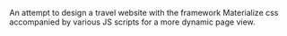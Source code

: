 An attempt to design a travel website with the framework Materialize css accompanied by various JS scripts for a more dynamic page view.
